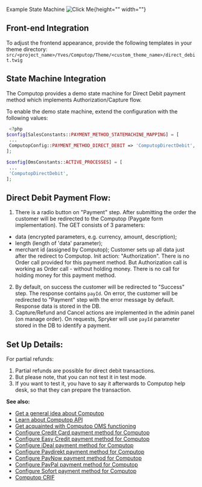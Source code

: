 Example State Machine
![Click Me](https://cdn.document360.io/9fafa0d5-d76f-40c5-8b02-ab9515d3e879/Images/Documentation/computop-direct-debit-flow-example.png){height="" width=""}

## Front-end Integration

To adjust the frontend appearance, provide the following templates in your theme directory:
`src/<project_name>/Yves/Computop/Theme/<custom_theme_name>/direct_debit.twig`

## State Machine Integration

The Computop provides a demo state machine for Direct Debit payment method which implements Authorization/Capture flow.

To enable the demo state machine, extend the configuration with the following values:

```php
 <?php
$config[SalesConstants::PAYMENT_METHOD_STATEMACHINE_MAPPING] = [
 ...
 ComputopConfig::PAYMENT_METHOD_DIRECT_DEBIT => 'ComputopDirectDebit',
];

$config[OmsConstants::ACTIVE_PROCESSES] = [
 ...
 'ComputopDirectDebit',
];
```

## Direct Debit Payment Flow:

1. There is a radio button on "Payment" step. After submitting the order the customer will be redirected to the Computop (Paygate form implementation). The GET consists of 3 parameters:
  - data (encrypted parameters, e.g. currency, amount, description);
  - length (length of 'data' parameter);
  - merchant id (assigned by Computop);
Customer sets up all data just after the redirect to Computop.  Init action: "Authorization". There is no Order call provided for this payment method. But Authorization call is working as Order call - without holding money. There is no call for holding money for this payment method.
2. By default, on success the customer  will be redirected to "Success" step. The response contains `payId`. On error, the customer  will be redirected to "Payment" step with the error message by default. Response data is stored in the DB.
3. Capture/Refund and Cancel actions are implemented in the admin panel (on manage order). On requests, Spryker will use `payId` parameter stored in the DB to identify a payment.

## Set Up Details:

For partial refunds:
1. Partial refunds are possible for direct debit transactions.
2. But please note, that you can not test it in test mode.
3. If you want to test it, you have to say it afterwards to Computop help desk, so that they can prepare the transaction.

<b>See also:</b>

* [Get a general idea about Computop](computop.htm)
* [Learn about Computop API](computop-api-details.htm)
* [Get acquainted with Computop OMS functioning](computop-oms-details.htm)
* [Configure Credit Card payment method for Computop](computop-credit-card.htm)
* [Configure Easy Credit payment method for Computop](computop-easy-credit.htm)
* [Configure iDeal payment method for Computop](computop-ideal.htm)
* [Configure Paydirekt payment method for Computop](computop-ideal.htm)
* [Configure PayNow payment method for Computop](computop-paynow.htm)
* [Configure PayPal payment method for Computop](computop-paypal.htm)
* [Configure Sofort payment method for Computop](computop-sofort.htm)
* [Computop CRIF](computop-crif.htm)